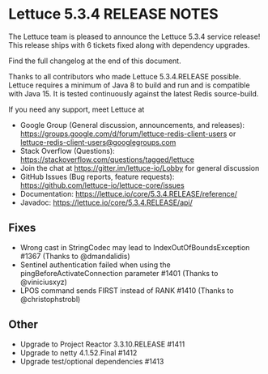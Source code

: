 Lettuce 5.3.4 RELEASE NOTES
===========================

The Lettuce team is pleased to announce the Lettuce 5.3.4 service release! 
This release ships with 6 tickets fixed along with dependency upgrades. 
 
Find the full changelog at the end of this document.

Thanks to all contributors who made Lettuce 5.3.4.RELEASE possible.
Lettuce requires a minimum of Java 8 to build and run and is compatible with Java 15. It is tested continuously against the latest Redis source-build.

If you need any support, meet Lettuce at

* Google Group (General discussion, announcements, and releases): https://groups.google.com/d/forum/lettuce-redis-client-users
or lettuce-redis-client-users@googlegroups.com
* Stack Overflow (Questions): https://stackoverflow.com/questions/tagged/lettuce
* Join the chat at https://gitter.im/lettuce-io/Lobby for general discussion
* GitHub Issues (Bug reports, feature requests): https://github.com/lettuce-io/lettuce-core/issues
* Documentation: https://lettuce.io/core/5.3.4.RELEASE/reference/
* Javadoc: https://lettuce.io/core/5.3.4.RELEASE/api/

Fixes
-----
* Wrong cast in StringCodec may lead to IndexOutOfBoundsException #1367 (Thanks to @dmandalidis)
* Sentinel authentication failed when using the pingBeforeActivateConnection parameter #1401 (Thanks to @viniciusxyz)
* LPOS command sends FIRST instead of RANK #1410 (Thanks to @christophstrobl)

Other
-----
* Upgrade to Project Reactor 3.3.10.RELEASE #1411
* Upgrade to netty 4.1.52.Final #1412
* Upgrade test/optional dependencies #1413
